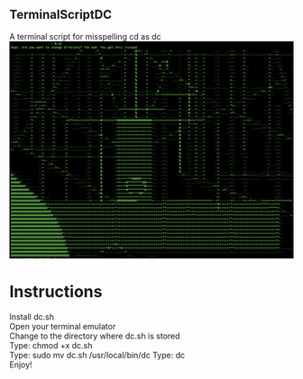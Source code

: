 ## TerminalScriptDC
A terminal script for misspelling cd as dc
![ASCII Map of DC](dc_map.jpg)
# Instructions
Install dc.sh  
Open your terminal emulator  
Change to the directory where dc.sh is stored  
Type: chmod +x dc.sh  
Type: sudo mv dc.sh /usr/local/bin/dc
Type: dc  
Enjoy!  
